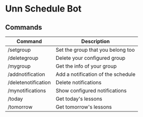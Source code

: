 # Unn Schedule Bot

## Commands
|Command|Description|
|---|---|
|/setgroup|Set the group that you belong too|
|/deletegroup|Delete your configured group|
|/mygroup|Get the info of your group|
|/addnotification|Add a notification of the schedule|
|/deletenotification|Delete notifications|
|/mynotifications|Show configured notifications|
|/today|Get today's lessons|
|/tomorrow|Get tomorrow's lessons|
